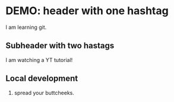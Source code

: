 # DEMO: header with one hashtag

I am learning git.

## Subheader with two hastags

I am watching a YT tutorial!

## Local development

1. spread your buttcheeks.
